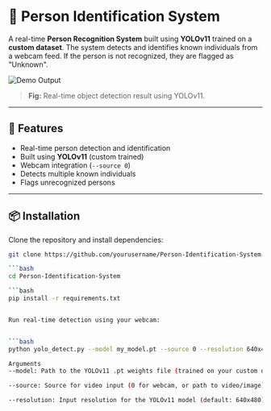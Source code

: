 # 🧠 Person Identification System

A real-time **Person Recognition System** built using **YOLOv11** trained on a **custom dataset**. The system detects and identifies known individuals from a webcam feed. If the person is not recognized, they are flagged as "Unknown".

![Demo Output](https://github.com/user-attachments/assets/fb3024fe-688a-415c-aa3d-23cb42f3cc76)

> **Fig:** Real-time object detection result using YOLOv11.

---

## 🚀 Features

- Real-time person detection and identification
- Built using **YOLOv11** (custom trained)
- Webcam integration (`--source 0`)
- Detects multiple known individuals
- Flags unrecognized persons

---

## 📦 Installation

Clone the repository and install dependencies:

```bash
git clone https://github.com/yourusername/Person-Identification-System.git

```bash
cd Person-Identification-System

```bash
pip install -r requirements.txt


Run real-time detection using your webcam:


```bash
python yolo_detect.py --model my_model.pt --source 0 --resolution 640x480

Arguments
--model: Path to the YOLOv11 .pt weights file (trained on your custom dataset)

--source: Source for video input (0 for webcam, or path to video/image)

--resolution: Input resolution for the YOLOv11 model (default: 640x480)

